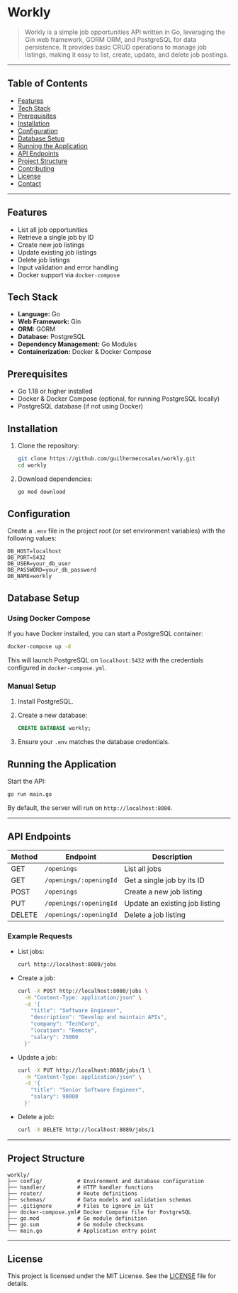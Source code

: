 # Workly

> Workly is a simple job opportunities API written in Go, leveraging the Gin web framework, GORM ORM, and PostgreSQL for
> data persistence. It provides basic CRUD operations to manage job listings, making it easy to list, create, update,
> and
> delete job postings.

---

## Table of Contents

* [Features](#features)
* [Tech Stack](#tech-stack)
* [Prerequisites](#prerequisites)
* [Installation](#installation)
* [Configuration](#configuration)
* [Database Setup](#database-setup)
* [Running the Application](#running-the-application)
* [API Endpoints](#api-endpoints)
* [Project Structure](#project-structure)
* [Contributing](#contributing)
* [License](#license)
* [Contact](#contact)

---

## Features

* List all job opportunities
* Retrieve a single job by ID
* Create new job listings
* Update existing job listings
* Delete job listings
* Input validation and error handling
* Docker support via `docker-compose`

## Tech Stack

* **Language:** Go
* **Web Framework:** Gin
* **ORM:** GORM
* **Database:** PostgreSQL
* **Dependency Management:** Go Modules
* **Containerization:** Docker & Docker Compose

## Prerequisites

* Go 1.18 or higher installed
* Docker & Docker Compose (optional, for running PostgreSQL locally)
* PostgreSQL database (if not using Docker)

## Installation

1. Clone the repository:

   ```bash
   git clone https://github.com/guilhermecosales/workly.git
   cd workly
   ```
2. Download dependencies:

   ```bash
   go mod download
   ```

## Configuration

Create a `.env` file in the project root (or set environment variables) with the following values:

```
DB_HOST=localhost
DB_PORT=5432
DB_USER=your_db_user
DB_PASSWORD=your_db_password
DB_NAME=workly
```

## Database Setup

### Using Docker Compose

If you have Docker installed, you can start a PostgreSQL container:

```bash
docker-compose up -d
```

This will launch PostgreSQL on `localhost:5432` with the credentials configured in `docker-compose.yml`.

### Manual Setup

1. Install PostgreSQL.
2. Create a new database:

   ```sql
   CREATE DATABASE workly;
   ```
3. Ensure your `.env` matches the database credentials.

## Running the Application

Start the API:

```bash
go run main.go
```

By default, the server will run on `http://localhost:8080`.

---

## API Endpoints

| Method | Endpoint               | Description                    |
|--------|------------------------|--------------------------------|
| GET    | `/openings`            | List all jobs                  |
| GET    | `/openings/:openingId` | Get a single job by its ID     |
| POST   | `/openings`            | Create a new job listing       |
| PUT    | `/openings/:openingId` | Update an existing job listing |
| DELETE | `/openings/:openingId` | Delete a job listing           |

### Example Requests

* List jobs:

  ```bash
  curl http://localhost:8080/jobs
  ```

* Create a job:

  ```bash
  curl -X POST http://localhost:8080/jobs \
    -H "Content-Type: application/json" \
    -d '{
      "title": "Software Engineer",
      "description": "Develop and maintain APIs",
      "company": "TechCorp",
      "location": "Remote",
      "salary": 75000
    }'
  ```

* Update a job:

  ```bash
  curl -X PUT http://localhost:8080/jobs/1 \
    -H "Content-Type: application/json" \
    -d '{
      "title": "Senior Software Engineer",
      "salary": 90000
    }'
  ```

* Delete a job:

  ```bash
  curl -X DELETE http://localhost:8080/jobs/1
  ```

---

## Project Structure

```
workly/
├── config/           # Environment and database configuration
├── handler/          # HTTP handler functions
├── router/           # Route definitions
├── schemas/          # Data models and validation schemas
├── .gitignore        # Files to ignore in Git
├── docker-compose.yml# Docker Compose file for PostgreSQL
├── go.mod            # Go module definition
├── go.sum            # Go module checksums
└── main.go           # Application entry point
```

---

## License

This project is licensed under the MIT License. See the [LICENSE](LICENSE) file for details.
